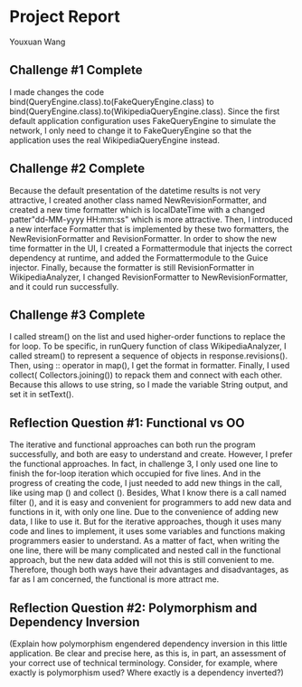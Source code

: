 # Project Report

Youxuan Wang 


## Challenge #1 Complete

I made changes the code bind(QueryEngine.class).to(FakeQueryEngine.class) to bind(QueryEngine.class).to(WikipediaQueryEngine.class). Since the first default application configuration uses FakeQueryEngine to simulate the network, I only need to change it to FakeQueryEngine so that the application uses the real WikipediaQueryEngine instead.

## Challenge #2 Complete

Because the default presentation of the datetime results is not very attractive,  I created another class named NewRevisionFormatter, and created a new time formatter which is localDateTime with a changed patter"dd-MM-yyyy HH:mm:ss" which is more attractive. Then, I introduced a new interface Formatter that is implemented by these two formatters, the NewRevisionFormatter and RevisionFormatter. In order to show the new time formatter in the UI, I created a Formattermodule that injects the correct dependency at runtime, and added the Formattermodule to the Guice injector. Finally, because the formatter is still RevisionFormatter in WikipediaAnalyzer, I changed RevisionFormatter to NewRevisionFormatter, and it could run successfully. 

## Challenge #3 Complete

I called stream() on the list and used higher-order functions to replace the for loop. To be specific, in runQuery function of class WikipediaAnalyzer, I called stream() to represent a sequence of objects in response.revisions(). Then, using  :: operator in map(), I get the format in formatter. Finally, I used collect( Collectors.joining()) to repack them and connect with each other. Because this allows to use string, so I made the variable String output, and set it in setText().

## Reflection Question #1: Functional vs OO

The iterative and functional approaches can both run the program successfully, and both are easy to understand and create. However, I prefer the functional approaches. In fact, in challenge 3, I only used one line to finish the for-loop iteration which occupied for five lines. And in the progress of creating the code, I just needed to add new things in the call, like using map () and collect (). Besides, What I know there is a call named filter (), and it is easy and convenient for programmers to add new data and functions in it, with only one line. Due to the convenience of adding new data, I like to use it. But for the iterative approaches, though it uses many code and lines to implement, it uses some variables and functions making programmers easier to understand. As a matter of fact, when writing the one line, there will be many complicated and nested call in the functional approach, but the new data added will not this is still convenient to me. Therefore, though both ways have their advantages and disadvantages, as far as I am concerned, the functional is more attract me. 

## Reflection Question #2: Polymorphism and Dependency Inversion

(Explain how polymorphism engendered dependency inversion in this little
application. Be clear and precise here, as this is, in part, an assessment of
your correct use of technical terminology.
Consider, for example, where exactly is polymorphism used?
Where exactly is a dependency inverted?)

